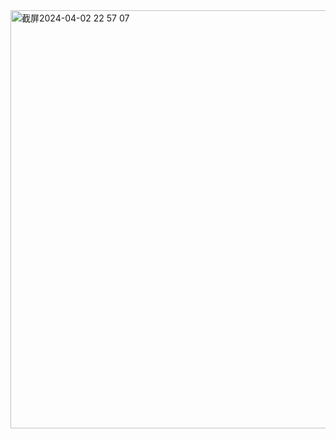 <img width="669" alt="截屏2024-04-02 22 57 07" src="https://github.com/xkong-study/reggie_delivery_note/assets/100473178/dc22aa46-5751-4640-a494-01a7bb432770">
